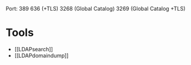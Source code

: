 Port:
	389
	636 (+TLS)
	3268 (Global Catalog)
	3269 (Global Catalog +TLS)

# Tools
- [[LDAPsearch]]
- [[LDAPdomaindump]]